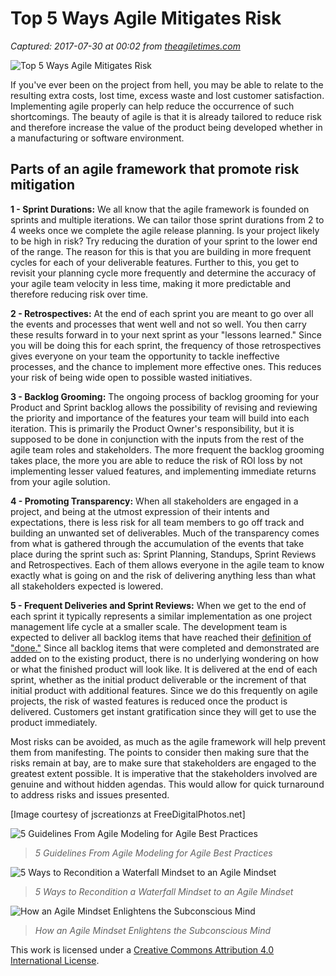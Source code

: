 # Top 5 Ways Agile Mitigates Risk

_Captured: 2017-07-30 at 00:02 from [theagiletimes.com](http://theagiletimes.com/top-5-ways-agile-mitigates-risk/)_

![Top 5 Ways Agile Mitigates Risk](https://i1.wp.com/theagiletimes.com/wp-content/uploads/2015/06/ID-10030159.jpg?zoom=2&resize=150%2C150)

If you've ever been on the project from hell, you may be able to relate to the resulting extra costs, lost time, excess waste and lost customer satisfaction. Implementing agile properly can help reduce the occurrence of such shortcomings. The beauty of agile is that it is already tailored to reduce risk and therefore increase the value of the product being developed whether in a manufacturing or software environment.

## Parts of an agile framework that promote risk mitigation

**1 - Sprint Durations:** We all know that the agile framework is founded on sprints and multiple iterations. We can tailor those sprint durations from 2 to 4 weeks once we complete the agile release planning. Is your project likely to be high in risk? Try reducing the duration of your sprint to the lower end of the range. The reason for this is that you are building in more frequent cycles for each of your deliverable features. Further to this, you get to revisit your planning cycle more frequently and determine the accuracy of your agile team velocity in less time, making it more predictable and therefore reducing risk over time.

**2 - Retrospectives:** At the end of each sprint you are meant to go over all the events and processes that went well and not so well. You then carry these results forward in to your next sprint as your "lessons learned." Since you will be doing this for each sprint, the frequency of those retrospectives gives everyone on your team the opportunity to tackle ineffective processes, and the chance to implement more effective ones. This reduces your risk of being wide open to possible wasted initiatives.

**3 - Backlog Grooming:** The ongoing process of backlog grooming for your Product and Sprint backlog allows the possibility of revising and reviewing the priority and importance of the features your team will build into each iteration. This is primarily the Product Owner's responsibility, but it is supposed to be done in conjunction with the inputs from the rest of the agile team roles and stakeholders. The more frequent the backlog grooming takes place, the more you are able to reduce the risk of ROI loss by not implementing lesser valued features, and implementing immediate returns from your agile solution.

**4 - Promoting Transparency:** When all stakeholders are engaged in a project, and being at the utmost expression of their intents and expectations, there is less risk for all team members to go off track and building an unwanted set of deliverables. Much of the transparency comes from what is gathered through the accumulation of the events that take place during the sprint such as: Sprint Planning, Standups, Sprint Reviews and Retrospectives. Each of them allows everyone in the agile team to know exactly what is going on and the risk of delivering anything less than what all stakeholders expected is lowered.

**5 - Frequent Deliveries and Sprint Reviews:** When we get to the end of each sprint it typically represents a similar implementation as one project management life cycle at a smaller scale. The development team is expected to deliver all backlog items that have reached their [definition of "done."](https://www.scrumalliance.org/community/articles/2008/september/what-is-definition-of-done-\(dod\)) Since all backlog items that were completed and demonstrated are added on to the existing product, there is no underlying wondering on how or what the finished product will look like. It is delivered at the end of each sprint, whether as the initial product deliverable or the increment of that initial product with additional features. Since we do this frequently on agile projects, the risk of wasted features is reduced once the product is delivered. Customers get instant gratification since they will get to use the product immediately.

Most risks can be avoided, as much as the agile framework will help prevent them from manifesting. The points to consider then making sure that the risks remain at bay, are to make sure that stakeholders are engaged to the greatest extent possible. It is imperative that the stakeholders involved are genuine and without hidden agendas. This would allow for quick turnaround to address risks and issues presented.

[Image courtesy of jscreationzs at FreeDigitalPhotos.net]

![5 Guidelines From Agile Modeling for Agile Best Practices](https://i1.wp.com/theagiletimes.com/wp-content/uploads/2016/01/ID-100313999-300x225.jpg?resize=350%2C200)

> _5 Guidelines From Agile Modeling for Agile Best Practices_

![5 Ways to Recondition a Waterfall Mindset to an Agile Mindset](https://i0.wp.com/theagiletimes.com/wp-content/uploads/2015/07/ID-100291027-150x150.jpg?resize=350%2C200)

> _5 Ways to Recondition a Waterfall Mindset to an Agile Mindset_

![How an Agile Mindset Enlightens the Subconscious Mind](https://i0.wp.com/theagiletimes.com/wp-content/uploads/2015/11/ID-100248789-200x300.jpg?resize=350%2C200)

> _How an Agile Mindset Enlightens the Subconscious Mind_

This work is licensed under a [Creative Commons Attribution 4.0 International License](https://creativecommons.org/licenses/by/4.0/).
